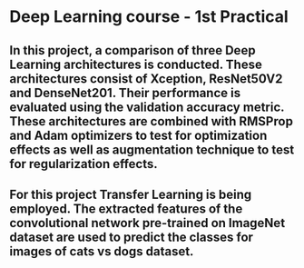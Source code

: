 # Deep Learning course - 1st Practical

## In this project, a comparison of three Deep Learning architectures is conducted. These architectures consist of Xception, ResNet50V2 and DenseNet201. Their performance is evaluated using the validation accuracy metric. These architectures are combined with RMSProp and Adam optimizers to test for optimization effects as well as augmentation technique to test for regularization effects.

## For this project Transfer Learning is being employed. The extracted features of the convolutional network pre-trained on ImageNet dataset are used to predict the classes for images of cats vs dogs dataset.
